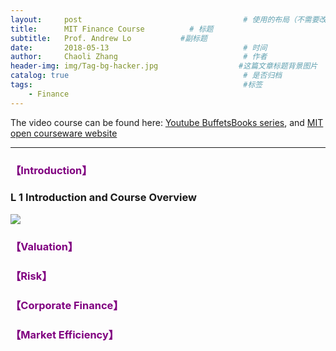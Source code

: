 ```yaml
---
layout:     post                                    # 使用的布局（不需要改）
title:      MIT Finance Course          # 标题
subtitle:   Prof. Andrew Lo           #副标题
date:       2018-05-13                              # 时间
author:     Chaoli Zhang                            # 作者
header-img: img/Tag-bg-hacker.jpg                  #这篇文章标题背景图片
catalog: true                                       # 是否归档
tags:                                               #标签
    - Finance
---
```


The video course can be found here: [Youtube BuffetsBooks series](https://www.youtube.com/playlist?list=PLmSGbCS0swswHGaytV6QQkyA9tGR7i0tV), and [MIT open courseware website](https://ocw.mit.edu/courses/sloan-school-of-management/15-401-finance-theory-i-fall-2008/)

---

### <span style="color:purple"> 【Introduction】</span>


### L 1  Introduction and Course Overview

![](/img/MIT_Finance/BL1.png?raw=true)


### <span style="color:purple"> 【Valuation】</span>
### <span style="color:purple"> 【Risk】</span>
### <span style="color:purple"> 【Corporate Finance】</span>
### <span style="color:purple"> 【Market Efficiency】</span>

